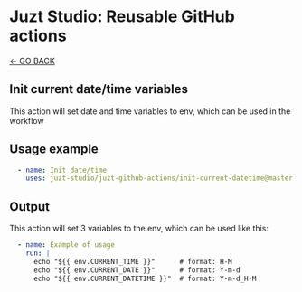 # Juzt Studio: Reusable GitHub actions

[← GO BACK](../README.md)

## Init current date/time variables

This action will set date and time variables to env, which can be used in the workflow 

## Usage example

```yaml
  - name: Init date/time
    uses: juzt-studio/juzt-github-actions/init-current-datetime@master
```

## Output

This action will set 3 variables to the env, which can be used like this:

```yaml
  - name: Example of usage
    run: |
      echo "${{ env.CURRENT_TIME }}"      # format: H-M
      echo "${{ env.CURRENT_DATE }}"      # format: Y-m-d
      echo "${{ env.CURRENT_DATETIME }}"  # format: Y-m-d_H-M
```
